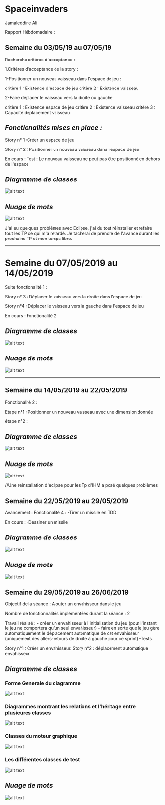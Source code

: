 # Spaceinvaders

Jamaleddine Ali

Rapport Hébdomadaire : 

## **Semaine du 03/05/19 au 07/05/19**


Recherche critéres d'acceptance :

1.Critères d'acceptance de la story : 

1-Positionner un nouveau vaisseau dans l'espace de jeu : 

critère 1 : Existence d'espace de jeu 
critère 2 : Existence vaisseau

2-Faire déplacer le vaisseau vers la droite ou gauche

critère 1 : Existence espace de jeu 
critère 2 : Existence vaisseau 
critère 3 : Capacité deplacement vaisseau 

## *Fonctionalités mises en place :*

Story n° 1 :Créer un espace de jeu

Story n° 2 : Positionner un nouveau vaisseau dans l'espace de jeu

En cours : Test : Le nouveau vaisseau ne peut pas être positionné en dehors de l'espace

## *Diagramme de classes*

![alt text](https://github.com/AliJamaleddine/spaceinvaders/blob/master/diagramme.PNG)

## *Nuage de mots*

![alt text](https://github.com/AliJamaleddine/spaceinvaders/blob/master/nuagedemots.PNG)

J'ai eu quelques problèmes avec Eclipse, j'ai du tout réinstaller et refaire tout les TP ce qui m'a retardé. Je tacherai de prendre de l'avance durant les prochains TP et mon temps libre.

---

# **Semaine du 07/05/2019 au 14/05/2019**

Suite fonctionalité 1 : 

Story n° 3 : Déplacer le vaisseau vers la droite dans l'espace de jeu

Story n°4 :  Déplacer le vaisseau vers la gauche dans l'espace de jeu

En cours : Fonctionalité 2


## *Diagramme de classes*

![alt text](DiagrammeDeClasses.PNG)

## *Nuage de mots*

![alt text](nuagedemots.PNG)

---

## **Semaine du 14/05/2019 au 22/05/2019**

Fonctionalité 2 : 

Etape n°1 : Positionner un nouveau vaisseau avec une dimension donnée

étape n°2 :

## *Diagramme de classes* 

![alt text](https://github.com/AliJamaleddine/spaceinvaders/blob/master/diagrammedeclasses22mai.PNG)

## *Nuage de mots*

![alt text](https://github.com/AliJamaleddine/spaceinvaders/blob/master/nouvnuagedemots.PNG)

//Une reinstallation d'eclipse pour les Tp d'IHM a posé quelques problèmes

## **Semaine du 22/05/2019 au 29/05/2019**

Avancement : 
Fonctionalité 4 : 
-Tirer un missile en TDD

En cours : -Dessiner un missile

## *Diagramme de classes* 

![alt text](https://github.com/AliJamaleddine/spaceinvaders/blob/master/Diagramme29mai.PNG)

## *Nuage de mots*

![alt text](https://github.com/AliJamaleddine/spaceinvaders/blob/master/nuagedemots29mai.PNG)

## **Semaine du 29/05/2019 au 26/06/2019**

Objectif de la séance : Ajouter un envahisseur dans le jeu

Nombre de fonctionnalités implémentées durant la séance : 2

Travail réalisé :  - créer un envahisseur à l'initialisation du jeu (pour l'instant le jeu ne comportera qu'un seul envahisseur)
                   - faire en sorte que le jeu gère automatiquement le déplacement automatique de cet envahisseur (uniquement des                            allers-retours de droite à gauche pour ce sprint)
                   -Tests
                   
   Story n°1 : Créer un envahisseur.
   Story n°2 : déplacement automatique envahisseur 
   
## *Diagramme de classes* 
   
   ### Forme Generale du diagramme
   
![alt text](https://github.com/AliJamaleddine/spaceinvaders/blob/master/Picsrapport/Diagramegeneral.PNG)

   ### Diagrammes montrant les relations et l'héritage entre plusieures classes
   
   ![alt text](https://github.com/AliJamaleddine/spaceinvaders/blob/master/Picsrapport/Relations%20classes1.PNG)
   
   ### Classes du moteur graphique
   ![alt text](https://github.com/AliJamaleddine/spaceinvaders/blob/master/Picsrapport/Relation%20classes2.PNG)
   
   ### Les différentes classes de test
   ![alt text](https://github.com/AliJamaleddine/spaceinvaders/blob/master/Picsrapport/Relation%20classes3.PNG)
   
## *Nuage de mots*  
              
   ![alt text](https://github.com/AliJamaleddine/spaceinvaders/blob/master/Picsrapport/nuagedemotsf2.PNG)
   
   

